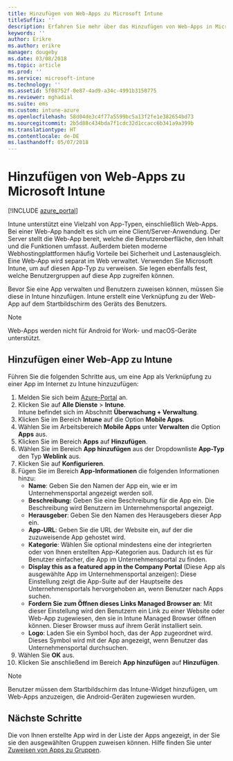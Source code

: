 ```yaml
---
title: Hinzufügen von Web-Apps zu Microsoft Intune
titleSuffix: ''
description: Erfahren Sie mehr über das Hinzufügen von Web-Apps in Microsoft Intune.
keywords: ''
author: Erikre
ms.author: erikre
manager: dougeby
ms.date: 03/08/2018
ms.topic: article
ms.prod: ''
ms.service: microsoft-intune
ms.technology: ''
ms.assetid: 5f08752f-0e87-4ad9-a34c-4991b3150775
ms.reviewer: mghadial
ms.suite: ems
ms.custom: intune-azure
ms.openlocfilehash: 58d04de3c4f77a5599bc5a13f2fe1e382654bd73
ms.sourcegitcommit: 2b5d88c434bda7f1cdc32d1ccacc6b341a9a399b
ms.translationtype: HT
ms.contentlocale: de-DE
ms.lasthandoff: 05/07/2018
---
```

# <a name="add-web-apps-to-microsoft-intune"></a>Hinzufügen von Web-Apps zu Microsoft Intune

[!INCLUDE [azure_portal](./includes/azure_portal.md)]

Intune unterstützt eine Vielzahl von App-Typen, einschließlich Web-Apps. Bei einer Web-App handelt es sich um eine Client/Server-Anwendung. Der Server stellt die Web-App bereit, welche die Benutzeroberfläche, den Inhalt und die Funktionen umfasst. Außerdem bieten moderne Webhostingplattformen häufig Vorteile bei Sicherheit und Lastenausgleich. Eine Web-App wird separat im Web verwaltet. Verwenden Sie Microsoft Intune, um auf diesen App-Typ zu verweisen. Sie legen ebenfalls fest, welche Benutzergruppen auf diese App zugreifen können. 

Bevor Sie eine App verwalten und Benutzern zuweisen können, müssen Sie diese in Intune hinzufügen. Intune erstellt eine Verknüpfung zu der Web-App auf dem Startbildschirm des Geräts des Benutzers.

> [!Note]
> Web-Apps werden nicht für Android for Work- und macOS-Geräte unterstützt.

## <a name="add-a-web-app-to-intune"></a>Hinzufügen einer Web-App zu Intune
Führen Sie die folgenden Schritte aus, um eine App als Verknüpfung zu einer App im Internet zu Intune hinzuzufügen:

1. Melden Sie sich beim [Azure-Portal](https://portal.azure.com) an.
2. Klicken Sie auf **Alle Dienste** > **Intune**.  
    Intune befindet sich im Abschnitt **Überwachung + Verwaltung**.
3. Klicken Sie im Bereich **Intune** auf die Option **Mobile Apps**.
4. Wählen Sie im Arbeitsbereich **Mobile Apps** unter **Verwalten** die Option **Apps** aus.
5. Klicken Sie im Bereich **Apps** auf **Hinzufügen**.
6. Wählen Sie im Bereich **App hinzufügen** aus der Dropdownliste **App-Typ** den Typ **Weblink** aus.
7. Klicken Sie auf **Konfigurieren**.
8. Fügen Sie im Bereich **App-Informationen** die folgenden Informationen hinzu:
    - **Name**: Geben Sie den Namen der App ein, wie er im Unternehmensportal angezeigt werden soll.
    - **Beschreibung:** Geben Sie eine Beschreibung für die App ein. Die Beschreibung wird Benutzern im Unternehmensportal angezeigt.
    - **Herausgeber**: Geben Sie den Namen des Herausgebers dieser App ein.
    - **App-URL**: Geben Sie die URL der Website ein, auf der die zuzuweisende App gehostet wird.
    - **Kategorie**: Wählen Sie optional mindestens eine der integrierten oder von Ihnen erstellten App-Kategorien aus. Dadurch ist es für Benutzer einfacher, die App im Unternehmensportal zu finden.
    - **Display this as a featured app in the Company Portal** (Diese App als ausgewählte App im Unternehmensportal anzeigen): Diese Einstellung zeigt die App-Suite auf der Hauptseite des Unternehmensportals hervorgehoben an, wenn Benutzer nach Apps suchen.
    - **Fordern Sie zum Öffnen dieses Links Managed Browser an**: Mit dieser Einstellung wird den Benutzern ein Link zu einer Website oder Web-App zugewiesen, den sie in Intune Managed Browser öffnen können. Dieser Browser muss auf ihrem Gerät installiert sein.
    - **Logo**: Laden Sie ein Symbol hoch, das der App zugeordnet wird. Dieses Symbol wird mit der App angezeigt, wenn Benutzer das Unternehmensportal durchsuchen.
9. Wählen Sie **OK** aus.
10. Klicken Sie anschließend im Bereich **App hinzufügen** auf **Hinzufügen**.

> [!Note]
> Benutzer müssen dem Startbildschirm das Intune-Widget hinzufügen, um Web-Apps anzuzeigen, die Android-Geräten zugewiesen wurden.

## <a name="next-steps"></a>Nächste Schritte

Die von Ihnen erstellte App wird in der Liste der Apps angezeigt, in der Sie sie den ausgewählten Gruppen zuweisen können. Hilfe finden Sie unter [Zuweisen von Apps zu Gruppen](apps-deploy.md). 
